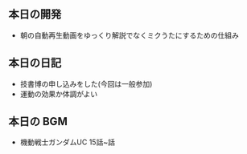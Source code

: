 ## 本日の開発
- 朝の自動再生動画をゆっくり解説でなくミクうたにするための仕組み

## 本日の日記
- 技書博の申し込みをした(今回は一般参加)
- 運動の効果か体調がよい

## 本日の BGM
- 機動戦士ガンダムUC 15話~話